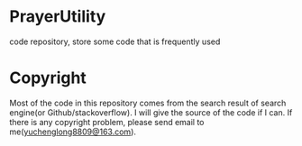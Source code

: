 # PrayerUtility
code repository, store some code that is frequently used

# Copyright
Most of the code in this repository comes from the search result of search engine(or Github/stackoverflow). I will give the source of the code if I can. If there is any copyright problem, please send email to me(yuchenglong8809@163.com).
